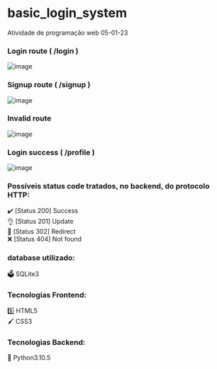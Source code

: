 # basic_login_system
Atividade de programação web 05-01-23


### Login route ( /login )

![image](https://user-images.githubusercontent.com/88283829/210840573-3d27d1f2-4caf-4b1e-9642-aecc1d351aab.png)


### Signup route  ( /signup )

![image](https://user-images.githubusercontent.com/88283829/210840082-08d0c486-8773-42ff-a138-0bc16e5cb829.png)


### Invalid route 

![image](https://user-images.githubusercontent.com/88283829/210835842-5e2898f4-aa69-41d9-a6d8-67943c773382.png)


### Login success ( /profile )

![image](https://user-images.githubusercontent.com/88283829/210840334-d380b595-1f62-4d36-8a64-1957781c4a4f.png)


### Possíveis status code tratados, no backend, do protocolo HTTP:

✔️ [Status 200] Success<br>
👌  [Status 201] Update<br>
🚗 [Status 302] Redirect<br>
❌ [Status 404] Not found<br>

### database utilizado:

🗳️ SQLite3


### Tecnologias Frontend:

5️⃣ HTML5 <br>
🖌️ CSS3 <br>

### Tecnologias Backend:

🐍 Python3.10.5



